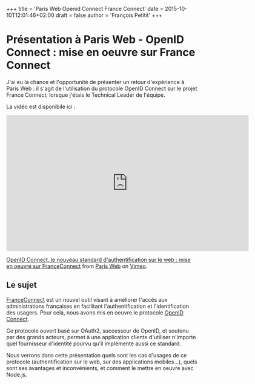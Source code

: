 +++
title = 'Paris Web Openid Connect France Connect'
date = 2015-10-10T12:01:46+02:00
draft = false
author = 'François Petitit'
+++

# Présentation à Paris Web - OpenID Connect : mise en oeuvre sur France Connect

J'ai eu la chance et l'opportunité de présenter un retour d'expérience à Paris Web : il s'agit de l'utilisation du protocole OpenID Connect sur le projet France Connect, lorsque j'étais le Technical Leader de l'équipe.

La vidéo est disponibile ici :

<iframe src="https://player.vimeo.com/video/143169752?h=e8a06887a2" width="640" height="360" frameborder="0" allow="autoplay; fullscreen; picture-in-picture" allowfullscreen></iframe>
<p><a href="https://vimeo.com/143169752">OpenID Connect, le nouveau standard d&#039;authentification sur le web : mise en oeuvre sur FranceConnect</a> from <a href="https://vimeo.com/parisweb">Paris Web</a> on <a href="https://vimeo.com">Vimeo</a>.</p>

## Le sujet

[FranceConnect](https://franceconnect.gouv.fr/) est un nouvel outil visant à améliorer l'accès aux administrations françaises en facilitant l'authentification et l'identification des usagers. Pour cela, nous avons mis en oeuvre le protocole [OpenID Connect](https://openid.net/developers/how-connect-works/).

Ce protocole ouvert basé sur OAuth2, successeur de OpenID, et soutenu par des grands acteurs, permet à une application cliente d'utiliser n'importe quel fournisseur d'identité pourvu qu'il implémente aussi ce standard.

Nous verrons dans cette présentation quels sont les cas d'usages de ce protocole (authentification sur le web, sur des applications mobiles…), quels sont ses avantages et inconvénients, et comment le mettre en oeuvre avec Node.js.

